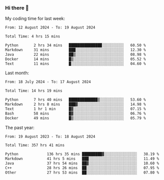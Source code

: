 ### Hi there 👋

My coding time for last week:

<!--START_SECTION:week-->

```txt
From: 12 August 2024 - To: 19 August 2024

Total Time: 4 hrs 15 mins

Python       2 hrs 34 mins   ███████████████░░░░░░░░░░   60.50 %
Markdown     31 mins         ███░░░░░░░░░░░░░░░░░░░░░░   12.30 %
Java         22 mins         ██▒░░░░░░░░░░░░░░░░░░░░░░   08.98 %
Docker       14 mins         █▒░░░░░░░░░░░░░░░░░░░░░░░   05.52 %
Text         11 mins         █░░░░░░░░░░░░░░░░░░░░░░░░   04.60 %
```

<!--END_SECTION:week-->

Last month:

<!--START_SECTION:month-->

```txt
From: 18 July 2024 - To: 17 August 2024

Total Time: 14 hrs 19 mins

Python       7 hrs 40 mins   █████████████▒░░░░░░░░░░░   53.60 %
Markdown     2 hrs 8 mins    ███▓░░░░░░░░░░░░░░░░░░░░░   14.98 %
Text         1 hr 1 min      █▓░░░░░░░░░░░░░░░░░░░░░░░   07.15 %
Bash         58 mins         █▓░░░░░░░░░░░░░░░░░░░░░░░   06.76 %
Docker       49 mins         █▒░░░░░░░░░░░░░░░░░░░░░░░   05.79 %
```

<!--END_SECTION:month-->

The past year:

<!--START_SECTION:year-->

```txt
From: 19 August 2023 - To: 18 August 2024

Total Time: 357 hrs 41 mins

Python             136 hrs 35 mins █████████▓░░░░░░░░░░░░░░░   38.19 %
Markdown           41 hrs 5 mins   ███░░░░░░░░░░░░░░░░░░░░░░   11.49 %
Java               37 hrs 54 mins  ██▓░░░░░░░░░░░░░░░░░░░░░░   10.60 %
C++                28 hrs 26 mins  ██░░░░░░░░░░░░░░░░░░░░░░░   07.95 %
Other              27 hrs 53 mins  ██░░░░░░░░░░░░░░░░░░░░░░░   07.80 %
```

<!--END_SECTION:year-->
